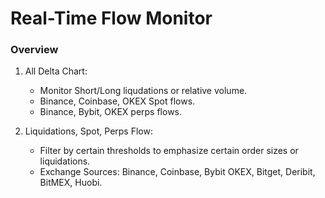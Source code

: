 # Real-Time Flow Monitor

### Overview

1. All Delta Chart:
   - Monitor Short/Long liqudations or relative volume.
   - Binance, Coinbase, OKEX Spot flows.
   - Binance, Bybit, OKEX perps flows.

   
  2. Liquidations, Spot, Perps Flow:
     - Filter by certain thresholds to emphasize certain order sizes or liquidations.
     - Exchange Sources: Binance, Coinbase, Bybit OKEX, Bitget, Deribit, BitMEX, Huobi.
